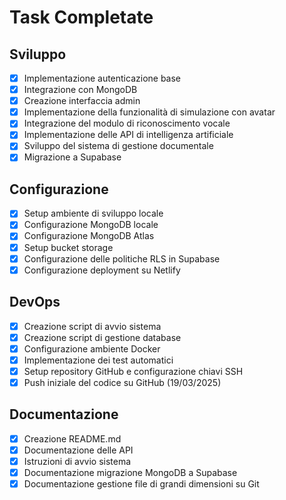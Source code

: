 # Task Completate

## Sviluppo

- [x] Implementazione autenticazione base
- [x] Integrazione con MongoDB
- [x] Creazione interfaccia admin
- [x] Implementazione della funzionalità di simulazione con avatar
- [x] Integrazione del modulo di riconoscimento vocale
- [x] Implementazione delle API di intelligenza artificiale
- [x] Sviluppo del sistema di gestione documentale
- [x] Migrazione a Supabase

## Configurazione

- [x] Setup ambiente di sviluppo locale
- [x] Configurazione MongoDB locale
- [x] Configurazione MongoDB Atlas
- [x] Setup bucket storage
- [x] Configurazione delle politiche RLS in Supabase
- [x] Configurazione deployment su Netlify

## DevOps

- [x] Creazione script di avvio sistema
- [x] Creazione script di gestione database
- [x] Configurazione ambiente Docker
- [x] Implementazione dei test automatici
- [x] Setup repository GitHub e configurazione chiavi SSH
- [x] Push iniziale del codice su GitHub (19/03/2025)

## Documentazione

- [x] Creazione README.md
- [x] Documentazione delle API
- [x] Istruzioni di avvio sistema
- [x] Documentazione migrazione MongoDB a Supabase
- [x] Documentazione gestione file di grandi dimensioni su Git
